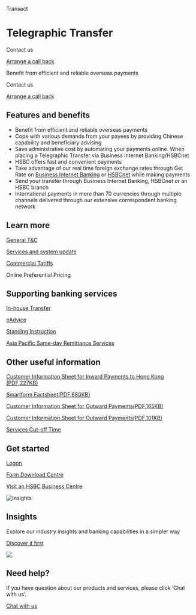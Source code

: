 Transact

# Telegraphic Transfer

Contact us

[Arrange a call back](https://www.business.hsbc.com.hk/en-gb/arrange-a-call-back-payment)

Benefit from efficient and reliable overseas payments

Contact us

[Arrange a call back](https://www.business.hsbc.com.hk/en-gb/arrange-a-call-back-payment)

## Features and benefits

* Benefit from efficient and reliable overseas payments
* Cope with various demands from your payees by providing Chinese capability and beneficiary advising
* Save administrative cost by automating your payments online. When placing a Telegraphic Transfer via Business Internet Banking/HSBCnet
* HSBC offers fast and convenient payments
* Take advantage of our real time foreign exchange rates through Get Rate on [Business Internet Banking](/en-gb/products/business-internet-banking) or [HSBCnet](/en-gb/products/hsbcnet) while making payments
* Send your transfer through Business Internet Banking, HSBCnet or an HSBC branch
* International payments in more than 70 currencies through multiple channels delivered through our extensive correspondent banking network

## Learn more

[General T&C](/en-gb/help-centre/business-forms/account-services-forms)

[Services and system update](/en-gb/regulations/resource-centre-important-hsbc-payments-information)

[Commercial Tariffs](/en-gb/regulations/commercial-tariffs)

Online Preferential Pricing

## Supporting banking services

[In-house Transfer](/en-gb/products/in-house-transfer)

[eAdvice](/en-gb/products/estatement-and-eadvice)

[Standing Instruction](/en-gb/products/standing-instruction)

[Asia Pacific Same-day Remittance Services](/en-gb/products/asia-pacific-same-day-remittance-services)

## Other useful information

[Customer Information Sheet for Inward Payments to Hong Kong (PDF,227KB)](/-/media/library/business-hk/pdfs/en/rem144en.pdf)

[Smartform Factsheet(PDF,680KB)](/-/media/media/hong-kong/pdfs/products/smart-form-factsheet-e.pdf)

[Customer Information Sheet for Outward Payments(PDF,165KB)](/-/media/media/hong-kong/pdfs/products/rem165en.pdf)

[Customer Information Sheet for Outward Payments(PDF,101KB)](/-/media/media/hong-kong/pdfs/products/option-pay-overseas-charges-en-tc.pdf)

[Services Cut-off Time](/en-gb/regulations/services-cut-off-time)

## Get started

[Logon](https://www.online-banking.business.hsbc.com.hk/portalserver/logon?lang=en_US)

[Form Download Centre](/en-gb/help-centre/business-forms/making-payments-forms)

[Visit an HSBC Business Centre](/en-gb/products/hsbc-business-centres)

![Insights](/-/media/media/product-solution/theme-type/img-onboarding.png?h=1413&iar=0&w=1440&hash=0E9CE212C1F6AFCE9D0FE384CA6DCC0A "Insights")

## Insights

Explore our industry insights and banking capabilities in a simpler way

[Discover it first](/en-gb/insights)

![ ](/-/media/media/common/images/contact-us-img.png?h=604&iar=0&w=768&hash=A5675187A2C4B175E0CA7B5AD27C3A66 " ")

## Need help?

If you have question about our products and services, please click ‘Chat with us’.

[Chat with us](##)